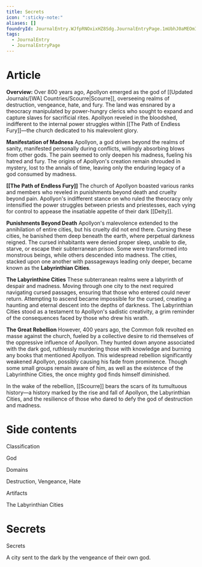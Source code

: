 ```yaml
---
title: Secrets
icon: ":sticky-note:"
aliases: []
foundryId: JournalEntry.WJfpRNOxixHZ8Sdg.JournalEntryPage.1mUbhJ0aMEOmI6JQ
tags:
  - JournalEntry
  - JournalEntryPage
---
```


# Article
**Overview:** Over 800 years ago, Apollyon emerged as the god of [[Updated Journals/[WA] Countries/Scourre|Scourre]], overseeing realms of destruction, vengeance, hate, and fury. The land was ensnared by a theocracy manipulated by power-hungry clerics who sought to expand and capture slaves for sacrificial rites. Apollyon reveled in the bloodshed, indifferent to the internal power struggles within [[The Path of Endless Fury]]—the church dedicated to his malevolent glory.  

**Manifestation of Madness** Apollyon, a god driven beyond the realms of sanity, manifested personally during conflicts, willingly absorbing blows from other gods. The pain seemed to only deepen his madness, fueling his hatred and fury. The origins of Apollyon's creation remain shrouded in mystery, lost to the annals of time, leaving only the enduring legacy of a god consumed by madness.  

**[[The Path of Endless Fury]]** The church of Apollyon boasted various ranks and members who reveled in punishments beyond death and cruelty beyond pain. Apollyon's indifferent stance on who ruled the theocracy only intensified the power struggles between priests and priestesses, each vying for control to appease the insatiable appetite of their dark [[Deity]].  

**Punishments Beyond Death** Apollyon's malevolence extended to the annihilation of entire cities, but his cruelty did not end there. Cursing these cities, he banished them deep beneath the earth, where perpetual darkness reigned. The cursed inhabitants were denied proper sleep, unable to die, starve, or escape their subterranean prison. Some were transformed into monstrous beings, while others descended into madness. The cities, stacked upon one another with passageways leading only deeper, became known as the **Labyrinthian Cities**.  

**The Labyrinthine Cities** These subterranean realms were a labyrinth of despair and madness. Moving through one city to the next required navigating cursed passages, ensuring that those who entered could never return. Attempting to ascend became impossible for the cursed, creating a haunting and eternal descent into the depths of darkness. The Labyrinthian Cities stood as a testament to Apollyon's sadistic creativity, a grim reminder of the consequences faced by those who drew his wrath.  

**The Great Rebellion** However, 400 years ago, the Common folk revolted en masse against the church, fueled by a collective desire to rid themselves of the oppressive influence of Apollyon. They hunted down anyone associated with the dark god, ruthlessly murdering those with knowledge and burning any books that mentioned Apollyon. This widespread rebellion significantly weakened Apollyon, possibly causing his fade from prominence. Though some small groups remain aware of him, as well as the existence of the Labyrinthine Cities, the once mighty god finds himself diminished.  

In the wake of the rebellion, [[Scourre]] bears the scars of its tumultuous history—a history marked by the rise and fall of Apollyon, the Labyrinthian Cities, and the resilience of those who dared to defy the god of destruction and madness.


# Side contents
Classification

God

Domains

Destruction, Vengeance, Hate

Artifacts

The Labyrinthian Cities


# Secrets
Secrets

A city sent to the dark by the vengeance of their own god.